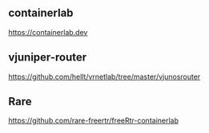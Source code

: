 ## containerlab
https://containerlab.dev

## vjuniper-router
https://github.com/hellt/vrnetlab/tree/master/vjunosrouter

## Rare
https://github.com/rare-freertr/freeRtr-containerlab
